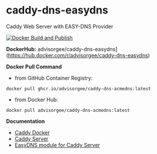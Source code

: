 # caddy-dns-easydns
Caddy Web Server with EASY-DNS Provider

[![Docker Build and Publish](https://github.com/advisorgee/caddy-dns-easydns/actions/workflows/docker-publish.yml/badge.svg)](https://github.com/advisorgee/caddy-dns-easydns/actions/workflows/docker-publish.yml)

**DockerHub:** advisorgee/caddy-dns-easydns](https://hub.docker.com/r/advisorgee/caddy-dns-easydns)

**Docker Pull Command**

* from GitHub Container Registry: 

```
docker pull ghcr.io/advisorgee/caddy-dns-acmedns:latest
```
* from Docker Hub:

```
docker pull advisorgee/caddy-dns-acmedns:latest
```

**Documentation**

* [Caddy Docker](https://hub.docker.com/_/caddy)
* [Caddy Server](https://caddyserver.com/docs/)
* [EasyDNS module for Caddy Server](https://github.com/caddy-dns/easydns)
